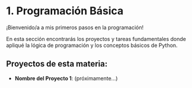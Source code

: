 #  1. Programación Básica

¡Bienvenido/a a mis primeros pasos en la programación! 

En esta sección encontrarás los proyectos y tareas fundamentales donde apliqué la lógica de programación y los conceptos básicos de Python.

## Proyectos de esta materia:

* **Nombre del Proyecto 1**: (próximamente...)
